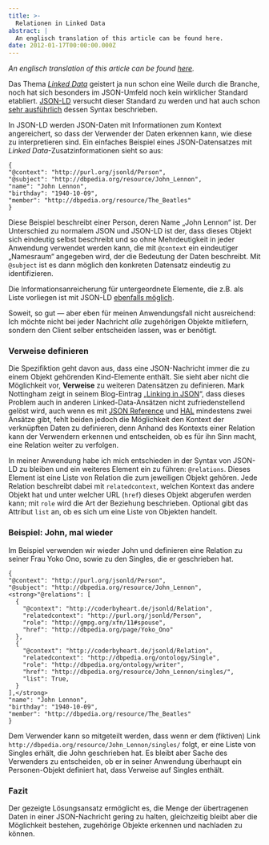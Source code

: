 ```yaml
---
title: >-
  Relationen in Linked Data
abstract: |
  An englisch translation of this article can be found here.
date: 2012-01-17T00:00:00.000Z
---
```


<p><em lang="en-us">An englisch translation of this article can be found <a href="http://coderbyheart.de/blog/relations-in-linked-data">here</a>.</em></p>

<p>
  Das Thema </em><em><a href="http://linkeddata.org/">Linked Data</a></em> geistert ja nun schon eine Weile durch die Branche, noch hat sich besonders im JSON-Umfeld noch kein wirklicher Standard etabliert. <a href="http://json-ld.org/">JSON-LD</a> versucht dieser Standard zu werden und hat auch schon <a href="http://json-ld.org/spec/latest/json-ld-syntax/">sehr ausführlich</a> dessen Syntax beschrieben.
</p>

<p>
  In JSON-LD werden JSON-Daten mit Informationen zum Kontext angereichert, so dass der Verwender der Daten erkennen kann, wie diese zu interpretieren sind. Ein einfaches Beispiel eines JSON-Datensatzes mit <em>Linked Data</em>-Zusatzinformationen sieht so aus:
</p>

<pre><code>{ 
"@context": "http://purl.org/jsonld/Person",
"@subject": "http://dbpedia.org/resource/John_Lennon",
"name": "John Lennon",
"birthday": "1940-10-09",
"member": "http://dbpedia.org/resource/The_Beatles"
}</code></pre>

<p>
  Diese Beispiel beschreibt einer Person, deren Name „John Lennon“ ist. Der Unterschied zu normalem JSON und JSON-LD ist der, dass dieses Objekt sich eindeutig selbst beschreibt und so ohne Mehrdeutigkeit in jeder Anwendung verwendet werden kann, die mit <code>@context</code> ein eindeutiger „Namesraum“ angegeben wird, der die Bedeutung der Daten beschreibt. Mit <code>@subject</code> ist es dann möglich den konkreten Datensatz eindeutig zu identifizieren.
</p>

<p>
  Die Informationsanreicherung für untergeordnete Elemente, die z.B. als Liste vorliegen ist mit JSON-LD <a href="http://json-ld.org/spec/latest/json-ld-syntax/#rdf-collection">ebenfalls möglich</a>.
</p>

<p>
  Soweit, so gut &mdash; aber eben für meinen Anwendungsfall nicht ausreichend: Ich möchte nicht bei jeder Nachricht <em>alle</em> zugehörigen Objekte mitliefern, sondern den Client selber entscheiden lassen, was er benötigt.
</p>

<h3>
  Verweise definieren
</h3>

<p>
  Die Spezifiktion geht davon aus, dass eine JSON-Nachricht immer die zu einem Objekt gehörenden Kind-Elemente enthält. Sie sieht aber nicht die Möglichkeit vor, <strong>Verweise</strong> zu weiteren Datensätzen zu definieren. Mark Nottingham zeigt in seinem Blog-Eintrag „<a href="http://www.mnot.net/blog/2011/11/25/linking_in_json">Linking in JSON</a>“, dass dieses Problem auch in anderen Linked-Data-Ansätzen nicht zufriedenstellend gelöst wird, auch wenn es mit <a href="http://tools.ietf.org/html/draft-pbryan-zyp-json-ref-00">JSON Reference</a> und <a href="http://blog.stateless.co/post/13296666138/json-linking-with-hal">HAL</a> mindestens zwei Ansätze gibt, fehlt beiden jedoch die Möglichkeit den Kontext der verknüpften Daten zu definieren, denn Anhand des Kontexts einer Relation kann der Verwendern erkennen und entscheiden, ob es für ihn Sinn macht, eine Relation weiter zu verfolgen.
</p>

<p>
  In meiner Anwendung habe ich mich entschieden in der Syntax von JSON-LD zu bleiben und ein weiteres Element ein zu führen: <code>@relations</code>. Dieses Element ist eine Liste von Relation die zum jeweiligen Objekt gehören. Jede Relation beschreibt dabei mit <code>relatedcontext</code>, welchen Kontext das andere Objekt hat und unter welcher URL (<code>href</code>) dieses Objekt abgerufen werden kann; mit <code>role</code> wird die Art der Beziehung beschrieben. Optional gibt das Attribut <code>list</code> an, ob es sich um eine Liste von Objekten handelt.
</p>

<h3>
  Beispiel: John, mal wieder
</h3>

<p>
  Im Beispiel verwenden wir wieder John und definieren eine Relation zu seiner Frau Yoko Ono, sowie zu den Singles, die er geschrieben hat.
</p>

<pre><code>{ 
"@context": "http://purl.org/jsonld/Person",
"@subject": "http://dbpedia.org/resource/John_Lennon",
&lt;strong>"@relations": [
  {
    "@context": "http://coderbyheart.de/jsonld/Relation",
    "relatedcontext": "http://purl.org/jsonld/Person",
    "role": "http://gmpg.org/xfn/11#spouse",
    "href": "http://dbpedia.org/page/Yoko_Ono"
  },
  {
    "@context": "http://coderbyheart.de/jsonld/Relation",
    "relatedcontext": "http://dbpedia.org/ontology/Single",
    "role": "http://dbpedia.org/ontology/writer",
    "href": "http://dbpedia.org/resource/John_Lennon/singles/",
    "list": True,
  }
],&lt;/strong>
"name": "John Lennon",
"birthday": "1940-10-09",
"member": "http://dbpedia.org/resource/The_Beatles"
}</code></pre>

<p>
  Dem Verwender kann so mitgeteilt werden, dass wenn er dem (fiktiven) Link <code>http://dbpedia.org/resource/John_Lennon/singles/</code> folgt, er eine Liste von Singles erhält, die John geschrieben hat. Es bleibt aber Sache des Verwenders zu entscheiden, ob er in seiner Anwendung überhaupt ein Personen-Objekt definiert hat, dass Verweise auf Singles enthält.
</p>

<h3>
  Fazit
</h3>

<p>
  Der gezeigte Lösungsansatz ermöglicht es, die Menge der übertragenen Daten in einer JSON-Nachricht gering zu halten, gleichzeitig bleibt aber die Möglichkeit bestehen, zugehörige Objekte erkennen und nachladen zu können.
</p>
